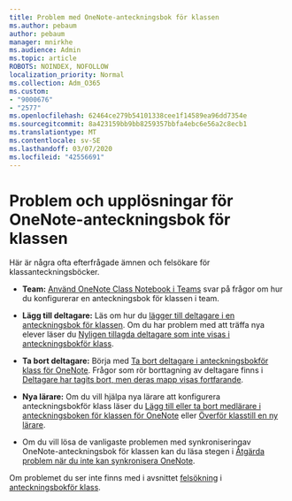 ```yaml
---
title: Problem med OneNote-anteckningsbok för klassen
ms.author: pebaum
author: pebaum
manager: mnirkhe
ms.audience: Admin
ms.topic: article
ROBOTS: NOINDEX, NOFOLLOW
localization_priority: Normal
ms.collection: Adm_O365
ms.custom:
- "9000676"
- "2577"
ms.openlocfilehash: 62464ce279b54101338cee1f14589ea96dd7354e
ms.sourcegitcommit: 8a423159bb9bb8259357bbfa4ebc6e56a2c8ecb1
ms.translationtype: MT
ms.contentlocale: sv-SE
ms.lasthandoff: 03/07/2020
ms.locfileid: "42556691"
---
```

# <a name="onenote-class-notebook-issues-and-resolutions"></a>Problem och upplösningar för OneNote-anteckningsbok för klassen

Här är några ofta efterfrågade ämnen och felsökare för klassanteckningsböcker.

- **Team:** [Använd OneNote Class Notebook i Teams](https://support.office.com/article/bd77f11f-27cd-4d41-bfbd-2b11799f1440) svar på frågor om hur du konfigurerar en anteckningsbok för klassen i team.

- **Lägg till deltagare:** Läs om hur du [lägger till deltagare i en anteckningsbok för klassen](https://support.office.com/article/149882af-506a-4689-9fee-39309b97aae8). Om du har problem med att träffa nya elever läser du [Nyligen tillagda deltagare som inte visas i anteckningsbokför klass](https://support.office.com/article/4da02c45-b435-4af1-921b-51b8ee40e1c9).

- **Ta bort deltagare:** Börja med [Ta bort deltagare i anteckningsbokför klass för OneNote](https://support.office.com/article/86dcf019-408f-4de8-8055-eb61f1578c3c). Frågor som rör borttagning av deltagare finns i [Deltagare har tagits bort, men deras mapp visas fortfarande](https://support.office.com/article/0ed81eaa-c14a-436f-bb6f-ce95f130cc71).

- **Nya lärare:** Om du vill hjälpa nya lärare att konfigurera anteckningsbokför klass läser du [Lägg till eller ta bort medlärare i anteckningsboken för klassen för OneNote](https://support.office.com/article/fdcb870b-49a7-4a14-9ea6-d817f88026f8) eller [Överför klasstill en ny lärare](https://support.office.com/article/84ef5d4a-0eec-4d5b-bc22-1317bc3b9027).

- Om du vill lösa de vanligaste problemen med synkroniseringav OneNote-anteckningsbok för klassen kan du läsa stegen i [Åtgärda problem när du inte kan synkronisera OneNote](https://support.office.com/article/Fix-issues-when-you-can-t-sync-OneNote-299495ef-66d1-448f-90c1-b785a6968d45).

Om problemet du ser inte finns med i avsnittet [felsökning](https://support.office.com/article/class-notebook-ee70aff9-52e8-449f-be6a-7cbc1d65eaea#ID0EAABAAA=Manage&ID0EABAAA=Troubleshoot) i [anteckningsbokför klass](https://support.office.com/article/class-notebook-ee70aff9-52e8-449f-be6a-7cbc1d65eaea). 


